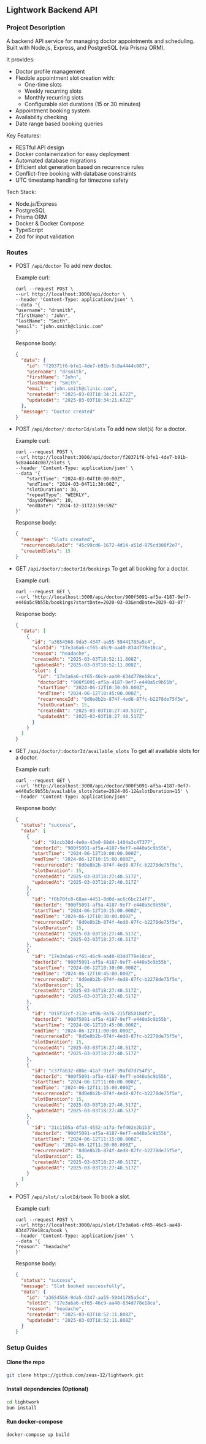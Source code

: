 ## Lightwork Backend API

### Project Description

A backend API service for managing doctor appointments and scheduling. Built with Node.js, Express, and PostgreSQL (via Prisma ORM).

It provides:

- Doctor profile management
- Flexible appointment slot creation with:
  - One-time slots
  - Weekly recurring slots
  - Monthly recurring slots
  - Configurable slot durations (15 or 30 minutes)
- Appointment booking system
- Availability checking
- Date range based booking queries

Key Features:

- RESTful API design
- Docker containerization for easy deployment
- Automated database migrations
- Efficient slot generation based on recurrence rules
- Conflict-free booking with database constraints
- UTC timestamp handling for timezone safety

Tech Stack:

- Node.js/Express
- PostgreSQL
- Prisma ORM
- Docker & Docker Compose
- TypeScript
- Zod for input validation

### Routes

- POST `/api/doctor`
  To add new doctor.

  Example curl:

  ```curl
  curl --request POST \
  --url http://localhost:3000/api/doctor \
  --header 'Content-Type: application/json' \
  --data '{
  "username": "drsmith",
  "firstName": "John",
  "lastName": "Smith",
  "email": "john.smith@clinic.com"
  }'
  ```

  Response body:

  ```json
  {
    "data": {
      "id": "f20371f6-bfe1-4de7-b91b-5c8a4444c087",
      "username": "drsmith",
      "firstName": "John",
      "lastName": "Smith",
      "email": "john.smith@clinic.com",
      "createdAt": "2025-03-03T18:34:21.672Z",
      "updatedAt": "2025-03-03T18:34:21.672Z"
    },
    "message": "Doctor created"
  }
  ```

- POST `/api/doctor/:doctorId/slots`
  To add new slot(s) for a doctor.

  Example curl:

  ```
  curl --request POST \
  --url http://localhost:3000/api/doctor/f20371f6-bfe1-4de7-b91b-5c8a4444c087/slots \
  --header 'Content-Type: application/json' \
  --data '{
      "startTime": "2024-03-04T10:00:00Z",
      "endTime": "2024-03-04T11:30:00Z",
      "slotDuration": 30,
      "repeatType": "WEEKLY",
      "daysOfWeek": 10,
      "endDate": "2024-12-31T23:59:59Z"
  }'
  ```

  Response body:

  ```json
  {
    "message": "Slots created",
    "recurrenceRuleId": "45c99cd6-1672-4d14-a51d-875cd300f2e7",
    "createdSlots": 15
  }
  ```

- GET `/api/doctor/:doctorId/bookings`
  To get all booking for a doctor.

  Example curl:

  ```curl
  curl --request GET \
  --url 'http://localhost:3000/api/doctor/900f5091-af5a-4187-9ef7-e440a5c9b55b/bookings?startDate=2020-03-03&endDate=2029-03-07'
  ```

  Response body:

  ```json
  {
    "data": [
      {
        "id": "a3654568-9da5-4347-aa55-59441785a5c4",
        "slotId": "17e3a6a6-cf65-46c9-aa40-834d778e18ca",
        "reason": "headache",
        "createdAt": "2025-03-03T18:52:11.808Z",
        "updatedAt": "2025-03-03T18:52:11.808Z",
        "slot": {
          "id": "17e3a6a6-cf65-46c9-aa40-834d778e18ca",
          "doctorId": "900f5091-af5a-4187-9ef7-e440a5c9b55b",
          "startTime": "2024-06-12T10:30:00.000Z",
          "endTime": "2024-06-12T10:45:00.000Z",
          "recurrenceId": "8d0e8b2b-874f-4ed8-87fc-b2278de75f5e",
          "slotDuration": 15,
          "createdAt": "2025-03-03T18:27:40.517Z",
          "updatedAt": "2025-03-03T18:27:40.517Z"
        }
      }
    ]
  }
  ```

- GET `/api/doctor/:doctorId/available_slots`
  To get all available slots for a doctor.

  Example curl:

  ```
  curl --request GET \
  --url 'http://localhost:3000/api/doctor/900f5091-af5a-4187-9ef7-e440a5c9b55b/available_slots?date=2024-06-12&slotDuration=15' \
  --header 'Content-Type: application/json'
  ```

  Response body:

  ```json
  {
    "status": "success",
    "data": [
      {
        "id": "91ccb30d-4e0a-43e0-88d4-1404a3c47377",
        "doctorId": "900f5091-af5a-4187-9ef7-e440a5c9b55b",
        "startTime": "2024-06-12T10:00:00.000Z",
        "endTime": "2024-06-12T10:15:00.000Z",
        "recurrenceId": "8d0e8b2b-874f-4ed8-87fc-b2278de75f5e",
        "slotDuration": 15,
        "createdAt": "2025-03-03T18:27:40.517Z",
        "updatedAt": "2025-03-03T18:27:40.517Z"
      },
      {
        "id": "f0b70fc8-68ae-4451-8d0d-ac6c6bc214f7",
        "doctorId": "900f5091-af5a-4187-9ef7-e440a5c9b55b",
        "startTime": "2024-06-12T10:15:00.000Z",
        "endTime": "2024-06-12T10:30:00.000Z",
        "recurrenceId": "8d0e8b2b-874f-4ed8-87fc-b2278de75f5e",
        "slotDuration": 15,
        "createdAt": "2025-03-03T18:27:40.517Z",
        "updatedAt": "2025-03-03T18:27:40.517Z"
      },
      {
        "id": "17e3a6a6-cf65-46c9-aa40-834d778e18ca",
        "doctorId": "900f5091-af5a-4187-9ef7-e440a5c9b55b",
        "startTime": "2024-06-12T10:30:00.000Z",
        "endTime": "2024-06-12T10:45:00.000Z",
        "recurrenceId": "8d0e8b2b-874f-4ed8-87fc-b2278de75f5e",
        "slotDuration": 15,
        "createdAt": "2025-03-03T18:27:40.517Z",
        "updatedAt": "2025-03-03T18:27:40.517Z"
      },
      {
        "id": "015f32cf-213e-4f06-8a76-215f850184f2",
        "doctorId": "900f5091-af5a-4187-9ef7-e440a5c9b55b",
        "startTime": "2024-06-12T10:45:00.000Z",
        "endTime": "2024-06-12T11:00:00.000Z",
        "recurrenceId": "8d0e8b2b-874f-4ed8-87fc-b2278de75f5e",
        "slotDuration": 15,
        "createdAt": "2025-03-03T18:27:40.517Z",
        "updatedAt": "2025-03-03T18:27:40.517Z"
      },
      {
        "id": "c37fab32-d8be-41a7-91ef-39afd7d754f5",
        "doctorId": "900f5091-af5a-4187-9ef7-e440a5c9b55b",
        "startTime": "2024-06-12T11:00:00.000Z",
        "endTime": "2024-06-12T11:15:00.000Z",
        "recurrenceId": "8d0e8b2b-874f-4ed8-87fc-b2278de75f5e",
        "slotDuration": 15,
        "createdAt": "2025-03-03T18:27:40.517Z",
        "updatedAt": "2025-03-03T18:27:40.517Z"
      },
      {
        "id": "31c1105a-dfa3-4552-a17a-fef402e2b1b3",
        "doctorId": "900f5091-af5a-4187-9ef7-e440a5c9b55b",
        "startTime": "2024-06-12T11:15:00.000Z",
        "endTime": "2024-06-12T11:30:00.000Z",
        "recurrenceId": "8d0e8b2b-874f-4ed8-87fc-b2278de75f5e",
        "slotDuration": 15,
        "createdAt": "2025-03-03T18:27:40.517Z",
        "updatedAt": "2025-03-03T18:27:40.517Z"
      }
    ]
  }
  ```

- POST `/api/slot/:slotId/book`
  To book a slot.

  Example curl:

  ```curl
  curl --request POST \
  --url http://localhost:3000/api/slot/17e3a6a6-cf65-46c9-aa40-834d778e18ca/book \
  --header 'Content-Type: application/json' \
  --data '{
  "reason": "headache"
  }'
  ```

  Response body:

  ```json
  {
    "status": "success",
    "message": "Slot booked successfully",
    "data": {
      "id": "a3654568-9da5-4347-aa55-59441785a5c4",
      "slotId": "17e3a6a6-cf65-46c9-aa40-834d778e18ca",
      "reason": "headache",
      "createdAt": "2025-03-03T18:52:11.808Z",
      "updatedAt": "2025-03-03T18:52:11.808Z"
    }
  }
  ```

### Setup Guides

#### Clone the repo

```bash
git clone https://github.com/zeus-12/lightwork.git
```

#### Install dependencies (Optional)

```bash
cd lightwork
bun install
```

#### Run docker-compose

```bash
docker-compose up build
```

